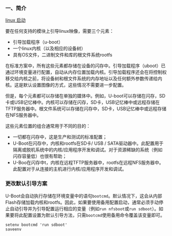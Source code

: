 

### 一、简介

[linux 启动](https://developer.toradex.com/knowledge-base/linux-booting)

要在任何支持的模块上引导linux映像，需要三个元素：

- 引导加载程序（u-boot）
- 一个linux内核（以及相应的设备树）
- 具有OS文件，二进制文件和库的根文件系统rootfs

在标准方案中，所有这些元素都存储在设备的闪存中。引导加载程序（uboot）已通过环境变量进行配置，自动从内存位置加载内核。引导加载程序还会在将控制权移交给内核之前，将设备树和根文件系统的内存地址以及任何额外参数传递给内核。这是默认设置图像的方式，这些情况不需要进一步配置。

但是，每个元素都可以存储在单独的媒体中。例如，U-boot可以存储在闪存，SD卡或USB记忆棒中。内核可以存储在闪存，SD卡，USB记忆棒中或远程存储在TFTP服务器中。根文件系统可以存储在闪存中，SD卡，USB记忆棒中或远程存储在NFS服务器中。

这些元素位置的组合通常用于不同的目的：

- 一切都在闪存中，这是生产和测试的标准配置；
- U-Boot在闪存中，内核和rootfs在SD卡/ USB / SATA驱动器中。此配置用于隔离或脱机系统中的内核/应用程序开发和调试。对于资源稀缺的系统（例如闪存容量低）也很有帮助；
- U-Boo在闪存中t，内核在远程TFTP服务器中，rootfs在远程NFS服务器中。此配置对于从连接的主机进行内核/应用程序开发和调试。



### 更改默认引导方案

U-Boot会自动执行存储在环境变量中的语句`bootcmd`。默认情况下，这会从内部Flash存储加载内核和rootfs。因此，如果要使用备用配置启动，通常必须手动停止自动引导并为引导配置运行相应的变量（例如`run nfsboot`或`run sdboot`）。如果要将此配置设置为默认引导方法，只需`bootcmd`使用备用命令覆盖该变量即可。

```shell
setenv bootcmd 'run sdboot'
saveenv
```

